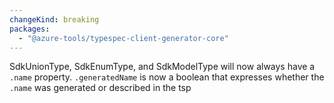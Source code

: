 ```yaml
---
changeKind: breaking
packages:
  - "@azure-tools/typespec-client-generator-core"
---
```


SdkUnionType, SdkEnumType, and SdkModelType will now always have a `.name` property. `.generatedName` is now a boolean that expresses whether the `.name` was generated or described in the tsp